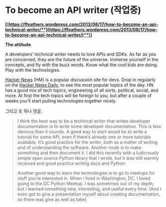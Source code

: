 # To become an API writer \(작업중\)



**\[**[**https://ffeathers.wordpress.com/2013/08/17/how-to-become-an-api-technical-writer/**](https://ffeathers.wordpress.com/2013/08/17/how-to-become-an-api-technical-writer/)**\]**

**The attitude**

A developers’ technical writer needs to love APIs and SDKs. As far as you are concerned, they are the future of the universe. Immerse yourself in the concepts, and fly with the buzz words. Know what the cool kids are doing. Play with the technologies.

[Hacker News](https://news.ycombinator.com/) \(HM\) is a popular discussion site for devs. Drop in regularly on the [Hacker News Daily](http://www.daemonology.net/hn-daily/), to see the most popular topics of the day. HN has a good mix of tech topics, engineering of all sorts, political, social, and more. At first the tech topics will be foreign to you, but after a couple of weeks you’ll start pulling technologies together nicely.



그리고 또 하나 댓글.

> I think the best way to be a technical writer that writes developer documentation is to write some developer documentation. This is less obvious than it sounds. A good way to start would be to write a tutorial for some API, even if there’s already one or more tutorials available. It’s good practice for the writer, both as a matter of writing and of understanding the software. Another route is to make something and then document it. I did this recently with a ludicrously simple open source Python library that I wrote, but it was still warmly received and good practice writing docs and Python.
>
> Another good way to learn the technologies is to go to meetups for stuff you’re interested in. When I lived in Washington, DC, I loved going to the DC Python Meetup. I was sometimes out of my depth, but I learned something new, interesting, and useful every time. \(And I even got to give a presentation myself about creating documentation, so there was give as well as take\)

